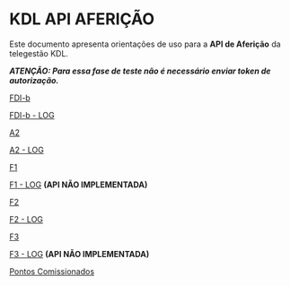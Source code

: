 # KDL API AFERIÇÃO

Este documento apresenta orientações de uso para a **API de Aferição** da telegestão KDL.

***ATENÇÃO: Para essa fase de teste não é necessário enviar token de autorização.***

[FDI-b](fdi-b.md)

[FDI-b - LOG](fdi-b_log.md)

[A2](a2.md)

[A2 - LOG](a2_log.md)

[F1](f1.md)

[F1 - LOG](f1_log.md) **(API NÃO IMPLEMENTADA)**

[F2](f2.md)

[F2 - LOG](f2_log.md)

[F3](f3.md)

[F3 - LOG](f3_log.md) **(API NÃO IMPLEMENTADA)**

[Pontos Comissionados](pontos-comissionados.md)